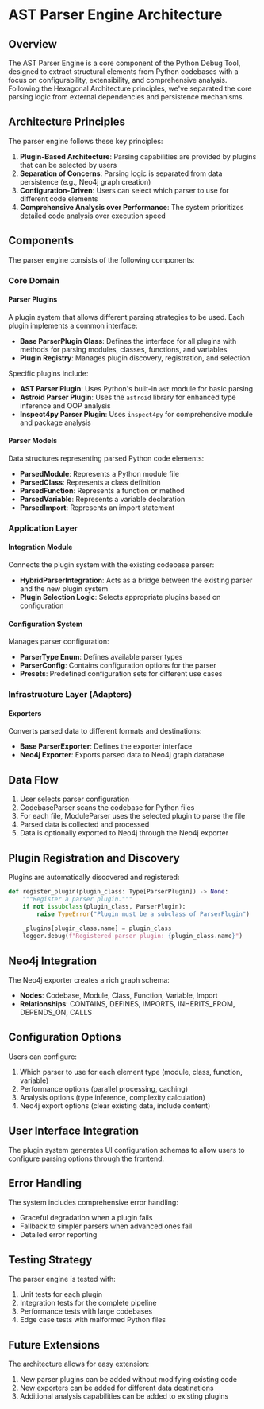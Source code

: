 # AST Parser Engine Architecture

## Overview

The AST Parser Engine is a core component of the Python Debug Tool, designed to extract structural elements from Python codebases with a focus on configurability, extensibility, and comprehensive analysis. Following the Hexagonal Architecture principles, we've separated the core parsing logic from external dependencies and persistence mechanisms.

## Architecture Principles

The parser engine follows these key principles:

1. **Plugin-Based Architecture**: Parsing capabilities are provided by plugins that can be selected by users
2. **Separation of Concerns**: Parsing logic is separated from data persistence (e.g., Neo4j graph creation)
3. **Configuration-Driven**: Users can select which parser to use for different code elements
4. **Comprehensive Analysis over Performance**: The system prioritizes detailed code analysis over execution speed

## Components

The parser engine consists of the following components:

### Core Domain

#### Parser Plugins

A plugin system that allows different parsing strategies to be used. Each plugin implements a common interface:

- **Base ParserPlugin Class**: Defines the interface for all plugins with methods for parsing modules, classes, functions, and variables
- **Plugin Registry**: Manages plugin discovery, registration, and selection

Specific plugins include:

- **AST Parser Plugin**: Uses Python's built-in `ast` module for basic parsing
- **Astroid Parser Plugin**: Uses the `astroid` library for enhanced type inference and OOP analysis
- **Inspect4py Parser Plugin**: Uses `inspect4py` for comprehensive module and package analysis

#### Parser Models

Data structures representing parsed Python code elements:

- **ParsedModule**: Represents a Python module file
- **ParsedClass**: Represents a class definition
- **ParsedFunction**: Represents a function or method
- **ParsedVariable**: Represents a variable declaration
- **ParsedImport**: Represents an import statement

### Application Layer

#### Integration Module

Connects the plugin system with the existing codebase parser:

- **HybridParserIntegration**: Acts as a bridge between the existing parser and the new plugin system
- **Plugin Selection Logic**: Selects appropriate plugins based on configuration

#### Configuration System

Manages parser configuration:

- **ParserType Enum**: Defines available parser types
- **ParserConfig**: Contains configuration options for the parser
- **Presets**: Predefined configuration sets for different use cases

### Infrastructure Layer (Adapters)

#### Exporters

Converts parsed data to different formats and destinations:

- **Base ParserExporter**: Defines the exporter interface
- **Neo4j Exporter**: Exports parsed data to Neo4j graph database

## Data Flow

1. User selects parser configuration
2. CodebaseParser scans the codebase for Python files
3. For each file, ModuleParser uses the selected plugin to parse the file
4. Parsed data is collected and processed
5. Data is optionally exported to Neo4j through the Neo4j exporter

## Plugin Registration and Discovery

Plugins are automatically discovered and registered:

```python
def register_plugin(plugin_class: Type[ParserPlugin]) -> None:
    """Register a parser plugin."""
    if not issubclass(plugin_class, ParserPlugin):
        raise TypeError("Plugin must be a subclass of ParserPlugin")
    
    _plugins[plugin_class.name] = plugin_class
    logger.debug(f"Registered parser plugin: {plugin_class.name}")
```

## Neo4j Integration

The Neo4j exporter creates a rich graph schema:

- **Nodes**: Codebase, Module, Class, Function, Variable, Import
- **Relationships**: CONTAINS, DEFINES, IMPORTS, INHERITS_FROM, DEPENDS_ON, CALLS

## Configuration Options

Users can configure:

1. Which parser to use for each element type (module, class, function, variable)
2. Performance options (parallel processing, caching)
3. Analysis options (type inference, complexity calculation)
4. Neo4j export options (clear existing data, include content)

## User Interface Integration

The plugin system generates UI configuration schemas to allow users to configure parsing options through the frontend.

## Error Handling

The system includes comprehensive error handling:

- Graceful degradation when a plugin fails
- Fallback to simpler parsers when advanced ones fail
- Detailed error reporting

## Testing Strategy

The parser engine is tested with:

1. Unit tests for each plugin
2. Integration tests for the complete pipeline
3. Performance tests with large codebases
4. Edge case tests with malformed Python files

## Future Extensions

The architecture allows for easy extension:

1. New parser plugins can be added without modifying existing code
2. New exporters can be added for different data destinations
3. Additional analysis capabilities can be added to existing plugins
